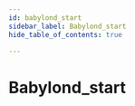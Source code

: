 ```yaml
---
id: babylond_start
sidebar_label: Babylond_start
hide_table_of_contents: true

---
```


# Babylond_start